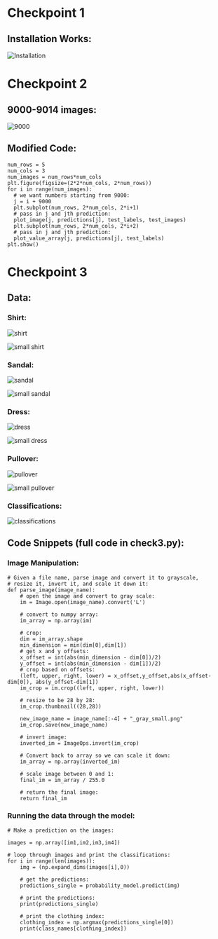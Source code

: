# Checkpoint 1

## Installation Works:

![Installation](check1.1.png)

# Checkpoint 2

## 9000-9014 images:

![9000](check2.1.png)

## Modified Code:

```
num_rows = 5
num_cols = 3
num_images = num_rows*num_cols
plt.figure(figsize=(2*2*num_cols, 2*num_rows))
for i in range(num_images):
  # we want numbers starting from 9000:
  j = i + 9000
  plt.subplot(num_rows, 2*num_cols, 2*i+1)
  # pass in j and jth prediction:
  plot_image(j, predictions[j], test_labels, test_images)
  plt.subplot(num_rows, 2*num_cols, 2*i+2)
  # pass in j and jth prediction:
  plot_value_array(j, predictions[j], test_labels)
plt.show()
```

# Checkpoint 3

## Data:

### Shirt:

![shirt](shirt.png)

![small shirt](shirt_gray_small.png)

### Sandal:

![sandal](sandal.png)

![small sandal](sandal_gray_small.png)

### Dress:

![dress](dress.png)

![small dress](dress_gray_small.png)

### Pullover:

![pullover](pullover.png)

![small pullover](pullover_gray_small.png)

### Classifications:

![classifications](classifications.png)

## Code Snippets (full code in check3.py):

### Image Manipulation:

```
# Given a file name, parse image and convert it to grayscale, 
# resize it, invert it, and scale it down it:
def parse_image(image_name):
	# open the image and convert to gray scale:
	im = Image.open(image_name).convert('L')

	# convert to numpy array:
	im_array = np.array(im)

	# crop:
	dim = im_array.shape
	min_dimension = min(dim[0],dim[1])
	# get x and y offsets:
	x_offset = int(abs(min_dimension - dim[0])/2)
	y_offset = int(abs(min_dimension - dim[1])/2)
	# crop based on offsets:
	(left, upper, right, lower) = x_offset,y_offset,abs(x_offset-dim[0]), abs(y_offset-dim[1])
	im_crop = im.crop((left, upper, right, lower))

	# resize to be 28 by 28:
	im_crop.thumbnail((28,28))

	new_image_name = image_name[:-4] + "_gray_small.png"
	im_crop.save(new_image_name)

	# invert image:
	inverted_im = ImageOps.invert(im_crop)

	# Convert back to array so we can scale it down:
	im_array = np.array(inverted_im)

	# scale image between 0 and 1:
	final_im = im_array / 255.0

	# return the final image:
	return final_im
```

### Running the data through the model:

```
# Make a prediction on the images:

images = np.array([im1,im2,im3,im4])

# loop through images and print the classifications:
for i in range(len(images)):
	img = (np.expand_dims(images[i],0))

	# get the predictions:
	predictions_single = probability_model.predict(img)

	# print the predictions:
	print(predictions_single)

	# print the clothing index:
	clothing_index = np.argmax(predictions_single[0])
	print(class_names[clothing_index])
```

